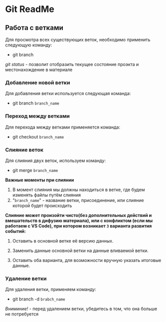 # Git ReadMe

## Работа с ветками

Для просмотра всех существующих веток, необходимо применить следующую команду:
* git branch

*git status* - позволит отобразить текущее состояние проэкта и местонахождение в материале

### Добавление новой ветки

Для добавления ветки используется следующая команда:
* git branch ``branch_name``

### Переход между ветками

Для перехода между ветками применяется команда:
* git checkout ``branch_name``

### Слияние веток 

Для слияния двух веток, используем команду:
* git merge ``branch_name``

**Важные моменты при слиянии**

1. В момент слияния мы должны находиться в ветке, где будем изменять файлы путём слияния
2. "``branch_name``" - название ветки, присоединение, или слияние которой будет происходить

**Слияние может произойти чисто(без дополнительных действий и вмешательств в дифузию материала), или с конфликтом (если мы работаем с VS Code), при котором возникает ``3`` варианта развития событий:**

1. Оставить в основной ветке её версию данных.

2. Заменить данные основной ветки на данные вливаемой ветки.

3. Оставить оба варианта, для возможности вручную указать итоговые данные.

### Удаление ветки

Для удаления ветки, применяем команду:
* git branch -d ``brabch_name``

*Вниминие!* - перед удалением ветки, убедитесь в том, что она больше не потребуется

